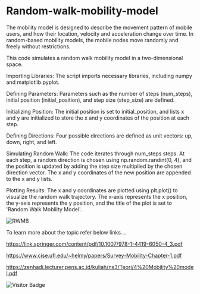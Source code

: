 # Random-walk-mobility-model
The mobility model is designed to describe the movement pattern of mobile users, and how their location, velocity and acceleration change over time.
In random-based mobility models, the mobile nodes move randomly and freely without restrictions.

This code simulates a random walk mobility model in a two-dimensional space.

Importing Libraries: The script imports necessary libraries, including numpy and matplotlib.pyplot.

Defining Parameters: Parameters such as the number of steps (num_steps), initial position (initial_position), and step size (step_size) are defined.

Initializing Position: The initial position is set to initial_position, and lists x and y are initialized to store the x and y coordinates of the position at each step.

Defining Directions: Four possible directions are defined as unit vectors: up, down, right, and left.

Simulating Random Walk: The code iterates through num_steps steps. At each step, a random direction is chosen using np.random.randint(0, 4), and the position is updated by adding the step size multiplied by the chosen direction vector. The x and y coordinates of the new position are appended to the x and y lists.

Plotting Results: The x and y coordinates are plotted using plt.plot() to visualize the random walk trajectory. The x-axis represents the x position, the y-axis represents the y position, and the title of the plot is set to 'Random Walk Mobility Model'.

![RWMB](https://github.com/IndikaAnuradha/Random-walk-mobility-model/assets/122884553/e2351f00-b48f-47c7-917e-3c05afc8e35e)

To learn more about the topic refer below links....

https://link.springer.com/content/pdf/10.1007/978-1-4419-6050-4_3.pdf

https://www.cise.ufl.edu/~helmy/papers/Survey-Mobility-Chapter-1.pdf

https://zenhadi.lecturer.pens.ac.id/kuliah/ns3/Teori/4%20Mobility%20model.pdf

![Visitor Badge](https://visitor-badge.glitch.me/badge?page_id=IndikaAnuradha.Random-walk-mobility-model)

